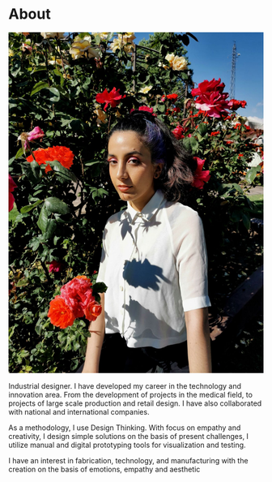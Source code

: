 # About

![](../images/cerca_.jpg)

Industrial designer. I have developed my career in the technology and innovation area. From the development of projects in the medical field, to projects of large scale production and retail design. I have also collaborated with national and international companies.

As a methodology, I use Design Thinking. With focus on empathy and creativity, I design simple solutions on the basis of present challenges, I utilize manual and digital prototyping tools for visualization and testing.

I have an interest in fabrication, technology, and manufacturing with the creation on the basis of emotions, empathy and aesthetic
